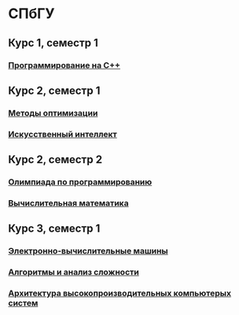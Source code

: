 # СПбГУ
## Курс 1, семестр 1
### [Программирование на C++](c++/)

## Курс 2, семестр 1
### [Методы оптимизации](optimization_methods/)
### [Искусственный интеллект](artificial_intelligence/)

## Курс 2, семестр 2
### [Олимпиада по программированию](olymp/)
### [Вычислительная математика](computational_mathematics/)

## Курс 3, семестр 1
### [Электронно-вычислительные машины](matlab/)
### [Алгоритмы и анализ сложности](algorithm_complexity/)
### [Архитектура высокопроизводительных компьютерых систем](high_performance_system_architecture/)
